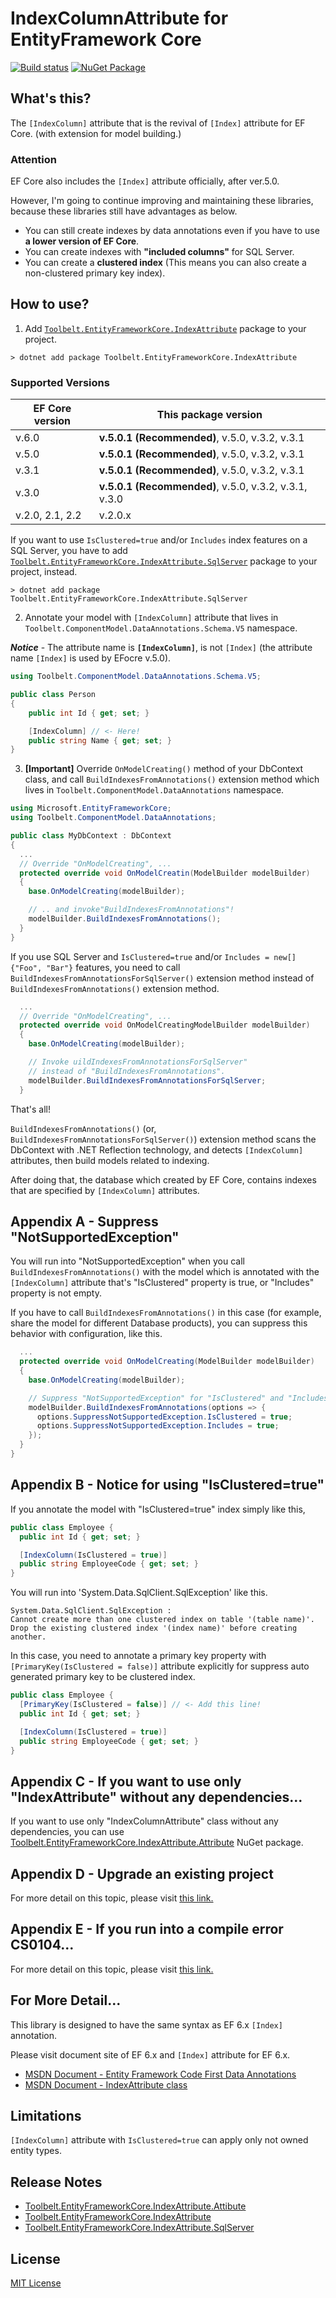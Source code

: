 # IndexColumnAttribute for EntityFramework Core  
[![Build status](https://ci.appveyor.com/api/projects/status/dv0et0b80da5mwys?svg=true)](https://ci.appveyor.com/project/jsakamoto/entityframeworkcore-indexattribute) [![NuGet Package](https://img.shields.io/nuget/v/Toolbelt.EntityFrameworkCore.IndexAttribute.svg)](https://www.nuget.org/packages/Toolbelt.EntityFrameworkCore.IndexAttribute/)

## What's this?

The `[IndexColumn]` attribute that is the revival of `[Index]` attribute for EF Core. (with extension for model building.)

### Attention

EF Core also includes the `[Index]` attribute officially, after ver.5.0.

However, I'm going to continue improving and maintaining these libraries, because these libraries still have advantages as below.

- You can still create indexes by data annotations even if you have to use **a lower version of EF Core**.
- You can create indexes with **"included columns"** for SQL Server.
- You can create a **clustered index** (This means you can also create a non-clustered primary key index).

## How to use?

1. Add [`Toolbelt.EntityFrameworkCore.IndexAttribute`](https://www.nuget.org/packages/Toolbelt.EntityFrameworkCore.IndexAttribute/) package to your project.

```shell
> dotnet add package Toolbelt.EntityFrameworkCore.IndexAttribute
```

### Supported Versions

EF Core version | This package version
----------------|-------------------------
v.6.0           | **v.5.0.1 (Recommended)**, v.5.0, v.3.2, v.3.1
v.5.0           | **v.5.0.1 (Recommended)**, v.5.0, v.3.2, v.3.1
v.3.1           | **v.5.0.1 (Recommended)**, v.5.0, v.3.2, v.3.1
v.3.0           | **v.5.0.1 (Recommended)**, v.5.0, v.3.2, v.3.1, v.3.0
v.2.0, 2.1, 2.2 | v.2.0.x

If you want to use `IsClustered=true` and/or `Includes` index features on a SQL Server, you have to add [`Toolbelt.EntityFrameworkCore.IndexAttribute.SqlServer`](https://www.nuget.org/packages/Toolbelt.EntityFrameworkCore.IndexAttribute.SqlServer/) package to your project, instead.

```shell
> dotnet add package Toolbelt.EntityFrameworkCore.IndexAttribute.SqlServer
```

2. Annotate your model with `[IndexColumn]` attribute that lives in `Toolbelt.ComponentModel.DataAnnotations.Schema.V5` namespace.

_**Notice**_ - The attribute name is **`[IndexColumn]`**, is not `[Index]` (the attribute name `[Index]` is used by EFocre v.5.0).

```csharp
using Toolbelt.ComponentModel.DataAnnotations.Schema.V5;

public class Person
{
    public int Id { get; set; }

    [IndexColumn] // <- Here!
    public string Name { get; set; }
}
```

3. **[Important]** Override `OnModelCreating()` method of your DbContext class, and call `BuildIndexesFromAnnotations()` extension method which lives in `Toolbelt.ComponentModel.DataAnnotations` namespace.

```csharp
using Microsoft.EntityFrameworkCore;
using Toolbelt.ComponentModel.DataAnnotations;

public class MyDbContext : DbContext
{
  ...
  // Override "OnModelCreating", ...
  protected override void OnModelCreatin(ModelBuilder modelBuilder)
  {
    base.OnModelCreating(modelBuilder);

    // .. and invoke"BuildIndexesFromAnnotations"!
    modelBuilder.BuildIndexesFromAnnotations();
  }
}
```

If you use SQL Server and `IsClustered=true` and/or `Includes = new[]{"Foo", "Bar"}` features, you need to call `BuildIndexesFromAnnotationsForSqlServer()` extension method instead of `BuildIndexesFromAnnotations()` extension method.

```csharp
  ...
  // Override "OnModelCreating", ...
  protected override void OnModelCreatingModelBuilder modelBuilder)
  {
    base.OnModelCreating(modelBuilder);

    // Invoke uildIndexesFromAnnotationsForSqlServer"
    // instead of "BuildIndexesFromAnnotations".
    modelBuilder.BuildIndexesFromAnnotationsForSqlServer;
  }
```

That's all!

`BuildIndexesFromAnnotations()` (or, `BuildIndexesFromAnnotationsForSqlServer()`) extension method scans the DbContext with .NET Reflection technology, and detects `[IndexColumn]` attributes, then build models related to indexing.

After doing that, the database which created by EF Core, contains indexes that are specified by `[IndexColumn]` attributes.

## Appendix A - Suppress "NotSupportedException"

You will run into "NotSupportedException" when you call `BuildIndexesFromAnnotations()` with the model which is annotated with the `[IndexColumn]` attribute that's "IsClustered" property is true, or "Includes" property is not empty.

If you have to call `BuildIndexesFromAnnotations()` in this case (for example, share the model for different Database products), you can suppress this behavior with configuration, like this.

```csharp
  ...
  protected override void OnModelCreating(ModelBuilder modelBuilder)
  {
    base.OnModelCreating(modelBuilder);

    // Suppress "NotSupportedException" for "IsClustered" and "Includes" feature.
    modelBuilder.BuildIndexesFromAnnotations(options => {
      options.SuppressNotSupportedException.IsClustered = true;
      options.SuppressNotSupportedException.Includes = true;
    });
  }
}
```

## Appendix B -  Notice for using "IsClustered=true"

If you annotate the model with "IsClustered=true" index simply like this,

```csharp
public class Employee {
  public int Id { get; set; }

  [IndexColumn(IsClustered = true)]
  public string EmployeeCode { get; set; }
}
```

You will run into 'System.Data.SqlClient.SqlException' like this.

```
System.Data.SqlClient.SqlException :
Cannot create more than one clustered index on table '(table name)'.
Drop the existing clustered index '(index name)' before creating another.
```

In this case, you need to annotate a primary key property with `[PrimaryKey(IsClustered = false)]` attribute explicitly  for suppress auto generated primary key to be clustered index.

```csharp
public class Employee {
  [PrimaryKey(IsClustered = false)] // <- Add this line!
  public int Id { get; set; }

  [IndexColumn(IsClustered = true)]
  public string EmployeeCode { get; set; }
}
```

## Appendix C -  If you want to use only "IndexAttribute" without any dependencies...

If you want to use only "IndexColumnAttribute" class without any dependencies, you can use [Toolbelt.EntityFrameworkCore.IndexAttribute.Attribute](https://j.mp/3kfJgTm) NuGet package.

## Appendix D - Upgrade an existing project

For more detail on this topic, please visit [this link.](https://j.mp/2HlmNFJ)

## Appendix E -  If you run into a compile error CS0104...

For more detail on this topic, please visit [this link.](https://j.mp/3476B3X)

## For More Detail...

This library is designed to have the same syntax as EF 6.x `[Index]` annotation.

Please visit document site of EF 6.x and `[Index]` attribute for EF 6.x.

- [MSDN Document - Entity Framework Code First Data Annotations](https://j.mp/37hHBZI)
- [MSDN Document - IndexAttribute class](https://j.mp/2HeIAzp)

## Limitations

`[IndexColumn]` attribute with `IsClustered=true` can apply only not owned entity types.

## Release Notes

- [Toolbelt.EntityFrameworkCore.IndexAttribute.Attibute](https://j.mp/3lSWUfw)
- [Toolbelt.EntityFrameworkCore.IndexAttribute](https://j.mp/359Hg90)
- [Toolbelt.EntityFrameworkCore.IndexAttribute.SqlServer](https://j.mp/3dBWDuu)

## License

[MIT License](https://j.mp/3476mWB)

